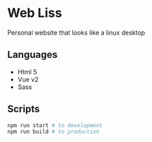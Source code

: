 # Web Liss

Personal website that looks like a linux desktop

## Languages

- Html 5
- Vue v2
- Sass

## Scripts

```sh
npm run start # to development
npm run build # to production
```
